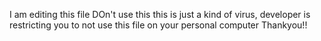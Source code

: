 I am editing this file DOn't use this this is just a kind of virus, developer is restricting you to not use this file on your
personal computer
Thankyou!!
